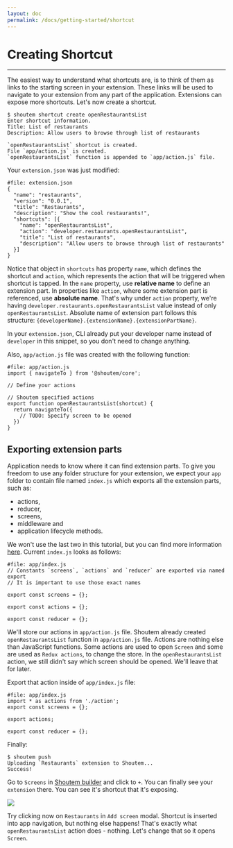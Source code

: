 ```yaml
---
layout: doc
permalink: /docs/getting-started/shortcut
---
```


# Creating Shortcut
<hr />

The easiest way to understand what shortcuts are, is to think of them as links to the starting screen in your extension. These links will be used to navigate to your extension from any part of the application. Extensions can expose more shortcuts. Let's now create a shortcut.

```ShellSession
$ shoutem shortcut create openRestaurantsList
Enter shortcut information.
Title: List of restaurants
Description: Allow users to browse through list of restaurants

`openRestaurantsList` shortcut is created.
File `app/action.js` is created.
`openRestaurantsList` function is appended to `app/action.js` file.
```

Your `extension.json` was just modified:

```json{6-11}
#file: extension.json
{
  "name": "restaurants",
  "version": "0.0.1",
  "title": "Restaurants",
  "description": "Show the cool restaurants!",
  "shortcuts": [{
    "name": "openRestaurantsList",
    "action": "developer.restaurants.openRestaurantsList",
    "title": "List of restaurants",
    "description": "Allow users to browse through list of restaurants"
  }]
}
```

Notice that object in `shortcuts` has property `name`, which defines the shortcut and `action`, which represents the action that will be triggered when shortcut is tapped. In the `name` property, use **relative name** to define an extension part. In properties like `action`, where some extension part is referenced, use **absolute name**. That's why under `action` property, we're having `developer.restaurants.openRestaurantsList` value instead of only `openRestaurantsList`. Absolute name of extension part follows this structure: `{developerName}.{extensionName}.{extensionPartName}`.

In your `extension.json`, CLI already put your developer name instead of `developer` in this snippet, so you don't need to change anything.

Also, `app/action.js` file was created with the following function:

```javascript{1-10}
#file: app/action.js
import { navigateTo } from '@shoutem/core';

// Define your actions

// Shoutem specified actions
export function openRestaurantsList(shortcut) {
  return navigateTo({
    // TODO: Specify screen to be opened
  })
}
```

## Exporting extension parts

Application needs to know where it can find extension parts. To give you freedom to use any folder structure for your extension, we expect your `app` folder to contain file named `index.js` which exports all the extension parts, such as:

- actions,
- reducer,
- screens,
- middleware and
- application lifecycle methods.

We won't use the last two in this tutorial, but you can find more information [here](/docs/coming-soon). Current `index.js` looks as follows:

```JSX
#file: app/index.js
// Constants `screens`, `actions` and `reducer` are exported via named export
// It is important to use those exact names

export const screens = {};

export const actions = {};

export const reducer = {};
```

We'll store our actions in `app/action.js` file. Shoutem already created `openRestaurantsList` function in `app/action.js` file. Actions are nothing else than JavaScript functions. Some actions are used to open `Screen` and some are used as `Redux actions`, to change the store. In the `openRestaurantsList` action, we still didn't say which screen should be opened. We'll leave that for later.

Export that action inside of `app/index.js` file:

```javascript{1,4}
#file: app/index.js
import * as actions from './action';
export const screens = {};

export actions;

export const reducer = {};
```

Finally:

```ShellSession
$ shoutem push
Uploading `Restaurants` extension to Shoutem...
Success!
```

Go to `Screens` in [Shoutem builder](/docs/coming-soon) and click to `+`. You can finally see your `extension` there. You can see it's shortcut that it's exposing.

<p class="image">
<img src='{{ site.baseurl }}/img/getting-started/add-modal-shortcut.png'/>
</p>

Try clicking now on `Restaurants` in `Add screen` modal. Shortcut is inserted into app navigation, but nothing else happens! That's exactly what `openRestaurantsList` action does - nothing. Let's change that so it opens `Screen`.
